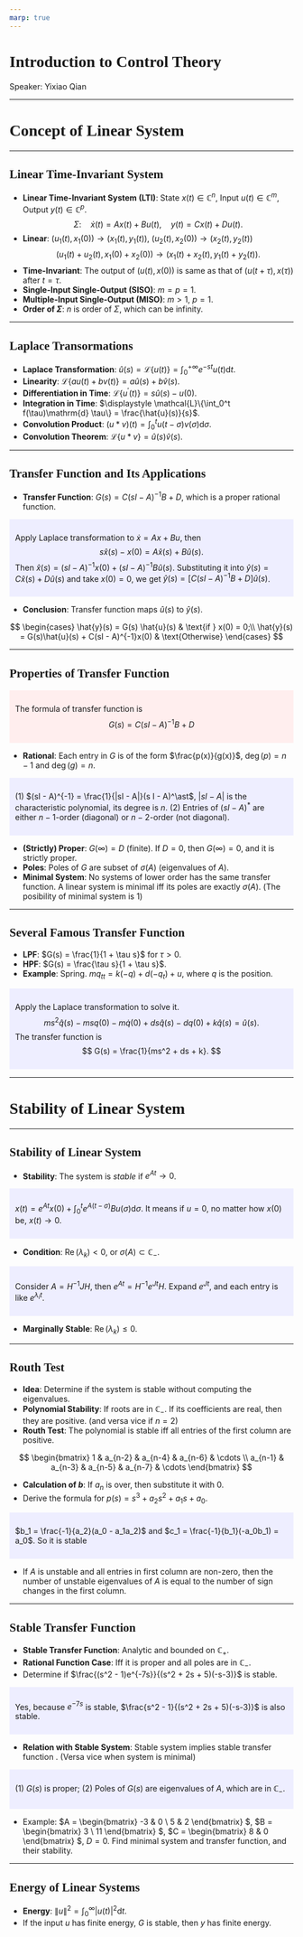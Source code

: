 ```yaml
---
marp: true
---
```

<style>
  section {
    font-family: 'LXGW Bright';
  }

  h1, h2, h3 {
    font-family: 'LXGW Bright';
  }
</style>
<style>
img[alt~="center"] {
  display: block;
  margin: 0 auto;
}
</style>
<style>
.note {
  background-color: #eef;
  padding: 10px;
  margin: 10px 0;
  text-align: left;
}
.trick {
  background-color: #fee;
  padding: 10px;
  margin: 10px 0;
  text-align: left;
}
</style>

# Introduction to Control Theory

Speaker: Yixiao Qian

---

# Concept of Linear System

---

## Linear Time-Invariant System

- **Linear Time-Invariant System (LTI)**: State $x(t) \in \mathbb{C}^n$, Input $u(t) \in \mathbb{C}^m$, Output $y(t) \in \mathbb{C}^p$.
$$
\Sigma: \quad \dot{x}(t) = A x(t) + Bu(t), \quad y(t) = Cx(t) + Du(t).
$$
- **Linear**: $(u_1(t), x_1(0)) \rightarrow (x_1(t), y_1(t))$, $(u_2(t), x_2(0)) \rightarrow (x_2(t), y_2(t))$
$$ (u_1(t) + u_2(t), x_1(0) + x_2(0)) \rightarrow (x_1(t)+x_2(t), y_1(t)+y_2(t)). $$
- **Time-Invariant**: The output of $(u(t), x(0))$ is same as that of $(u(t + \tau), x(\tau))$ after $t = \tau$.
- **Single-Input Single-Output (SISO)**: $m = p = 1$.
- **Multiple-Input Single-Output (MISO)**: $m > 1$, $p = 1$.
- **Order of $\Sigma$**: $n$ is order of $\Sigma$, which can be infinity.

---

## Laplace Transormations

- **Laplace Transformation**: $\displaystyle \hat{u}(s) = \mathcal{L} \{u(t)\} = \int_0^{+\infty} e^{-st}u(t)\mathrm{d} t$.
- **Linearity**: $\mathcal{L}\{a u(t) + bv(t)\} = a \hat{u}(s) + b \hat{v}(s)$.
- **Differentiation in Time**: $\mathcal{L} \{u^{\prime}(t)\} = s\hat{u}(s) - u(0)$.
- **Integration in Time**: $\displaystyle \mathcal{L}\{\int_0^t f(\tau)\mathrm{d} \tau\} = \frac{\hat{u}(s)}{s}$.
- **Convolution Product**: $\displaystyle (u \ast v) (t) = \int_0^t u(t - \sigma) v(\sigma)\mathrm{d} \sigma$.
- **Convolution Theorem**: $\mathcal{L}\{u \ast v\} = \hat{u}(s)\hat{v}(s)$.

---

## Transfer Function and Its Applications

- **Transfer Function**: $G(s) = C(sI - A)^{-1} B + D$, which is a proper rational function.

<div class=note>

Apply Laplace transformation to $\dot{x} = Ax + Bu$, then
$$ s \hat{x}(s) - x(0) = A\hat{x}(s) + B\hat{u}(s). $$
Then $\hat{x}(s) = (s I - A)^{-1}x(0) + (sI - A)^{-1}B\hat{u}(s)$. Substituting it into $\hat{y}(s) = C\hat{x}(s) + D\hat{u}(s)$ and take $x(0) = 0$, we get $\hat{y}(s) = [C(sI - A)^{-1}B + D]\hat{u}(s)$.

</div>

- **Conclusion**: Transfer function maps $\hat{u}(s)$ to $\hat{y}(s)$.

$$
\begin{cases}
  \hat{y}(s) = G(s) \hat{u}(s) & \text{if } x(0) = 0;\\
  \hat{y}(s) = G(s)\hat{u}(s) + C(sI - A)^{-1}x(0) & \text{Otherwise}
\end{cases}
$$

---

## Properties of Transfer Function

<div class=trick>

The formula of transfer function is
$$G(s) = C(sI - A)^{-1}B + D$$

</div>

- **Rational**: Each entry in $G$ is of the form $\frac{p(x)}{g(x)}$, $\operatorname{deg}(p) = n-1$ and $\operatorname{deg}(g) = n$.

<div class=note>

(1) $(sI - A)^{-1} = \frac{1}{|sI - A|}(s I - A)^\ast$, $|sI - A|$ is the characteristic polynomial, its degree is $n$.
(2) Entries of $(sI - A)^\ast$ are either $n - 1$-order (diagonal) or $n - 2$-order (not diagonal).

</div>

- **(Strictly) Proper**: $G(\infty) = D$ (finite). If $D = 0$, then $G(\infty) = 0$, and it is strictly proper.
- **Poles**: Poles of $G$ are subset of $\sigma(A)$ (eigenvalues of $A$).
- **Minimal System**: No systems of lower order has the same transfer function. A linear system is minimal iff its poles are exactly $\sigma(A)$. (The posibility of minimal system is $1$)

---

## Several Famous Transfer Function

- **LPF**: $G(s) = \frac{1}{1 + \tau s}$ for $\tau > 0$.
- **HPF**: $G(s) = \frac{\tau s}{1 + \tau s}$.
- **Example**: Spring. $mq_{tt} = k(-q) + d(-q_t)+u$, where $q$ is the position.

<div class=note>

Apply the Laplace transformation to solve it.
$$ ms^2 \hat{q}(s) - m sq(0) - m\dot{q}(0) + ds\hat{q}(s) - dq(0) + k\hat{q}(s) = \hat{u}(s). $$
The transfer function is
$$ G(s) = \frac{1}{ms^2 + ds + k}. $$

</div>

---

# Stability of Linear System

---

## Stability of Linear System

- **Stability**: The system is *stable* if $e^{At} \rightarrow 0$.

<div class=note>

${\displaystyle x(t) = e^{At}x(0) + \int_0^t e^{A(t - \sigma)}B u(\sigma)\mathrm{d} \sigma}$. It means if $u = 0$, no matter how $x(0)$ be, $x(t) \rightarrow 0$.

</div>

- **Condition**: $\operatorname{Re}(\lambda_k) < 0$, or $\sigma(A) \subset \mathbb{C}_-$.

<div class=note>

Consider $A = H^{-1}JH$, then $e^{At} = H^{-1}e^{Jt}H$. Expand $e^{Jt}$, and each entry is like $e^{\lambda_i t}$.

</div>

- **Marginally Stable**: $\operatorname{Re}(\lambda_k) \leq 0$.

---

## Routh Test

- **Idea**: Determine if the system is stable without computing the eigenvalues.
- **Polynomial Stability**: If roots are in $\mathbb{C}_-$. If its coefficients are real, then they are positive. (and versa vice if $n = 2$)
- **Routh Test**: The polynomial is stable iff all entries of the first column are positive.

$$
\begin{bmatrix}
  1 & a_{n-2} & a_{n-4} & a_{n-6} & \cdots \\
  a_{n-1} & a_{n-3} & a_{n-5} & a_{n-7} & \cdots
\end{bmatrix}
$$

- **Calculation of $b$**: If $a_n$ is over, then substitute it with $0$.
- Derive the formula for $p(s) = s^3 + a_2s^2 + a_1 s + a_0$.

<div class=note>

$b_1 = \frac{-1}{a_2}(a_0 - a_1a_2)$ and $c_1 = \frac{-1}{b_1}(-a_0b_1) = a_0$. So it is stable 

</div>

- If $A$ is unstable and all entries in first column are non-zero, then the number of unstable eigenvalues of $A$ is equal to the number of sign changes in the first column.

---

## Stable Transfer Function

- **Stable Transfer Function**: Analytic and bounded on $\mathbb{C}_+$.
- **Rational Function Case**: Iff it is proper and all poles are in $\mathbb{C}_-$.
- Determine if $\frac{(s^2 - 1)e^{-7s}}{(s^2 + 2s + 5)(-s-3)}$ is stable.

<div class=note>

Yes, because $e^{-7s}$ is stable, $\frac{s^2 - 1}{(s^2 + 2s + 5)(-s-3)}$ is also stable.

</div>

- **Relation with Stable System**: Stable system implies stable transfer function . (Versa vice when system is minimal)

<div class=note>

(1) $G(s)$ is proper; (2) Poles of $G(s)$ are eigenvalues of $A$, which are in $\mathbb{C}_-$.

</div>

- Example: $A =
\begin{bmatrix}
  -3 & 0 \\ 5 & 2
\end{bmatrix}
$, $B =
\begin{bmatrix}
  3 \\ 11
\end{bmatrix}
$, $C =
\begin{bmatrix}
  8 & 0
\end{bmatrix}
$, $D = 0$. Find minimal system and transfer function, and their stability.


---

## Energy of Linear Systems

- **Energy**: $\displaystyle \|u\|^2 = \int_0^{\infty} |u(t)|^2 \mathrm{d} t$.
- If the input $u$ has finite energy, $G$ is stable, then $y$ has finite energy.


